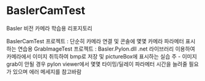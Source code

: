 # BaslerCamTest
Basler 비전 카메라 학습용 리포지토리

BaslerCamTest 프로젝트 : 단순히 카메라 연결 및 콘솔에 몇몇 카메라 파라메터 표시하는 연습용
GrabImageTest 프로젝트 : Basler.Pylon.dll .net 라이브러리 이용하여 카메라에서 이미지 취득하여 bmp로 저장 및 pictureBox에 표시하는 실습
                        주 - 이미지 grab이 안될 경우 pylon viewer에서 몇몇 타이밍/딜레이 파라메터 시간을 늘려줄 필요가 있으며 에러 메세지를 참고바람
